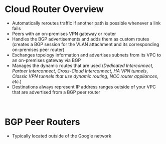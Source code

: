 # Cloud Router Overview

* Automatically reroutes traffic if another path is possible whenever a link fails
* Peers with an on-premises VPN gateway or router
* Handles the BGP advertisements and adds them as custom routes (creates a BGP session for the VLAN attachment and its corresponding on-premises peer router)
* Exchanges topology information and advertises subnets from its VPC to an on-premises gateway via BGP
* Manages the dynamic routes that are used (*Dedicated Interconnect*, *Partner Interconnect*, *Cross-Cloud Interconnect*, *HA VPN tunnels*, *Classic VPN tunnels that use dynamic routing*, *NCC router appliances*, *etc.*)
* Destinations always represent IP address ranges outside of your VPC that are advertised from a BGP peer router

<br>

# BGP Peer Routers

* Typically located outside of the Google network